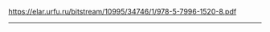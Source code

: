 

https://elar.urfu.ru/bitstream/10995/34746/1/978-5-7996-1520-8.pdf

-----------------------------
